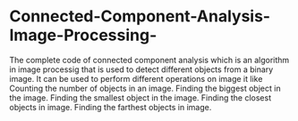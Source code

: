 # Connected-Component-Analysis-Image-Processing-
The complete code of connected component analysis which is an algorithm in image processig that is used to detect different objects from a binary image.
It can be used to  perform different operations on image  it like 
Counting the number of objects in an image.
Finding the biggest object in the image.
Finding the smallest object in the image.
Finding the closest objects in image.
Finding the farthest objects in image.
